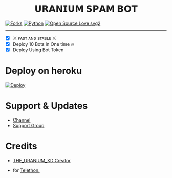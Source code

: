 <h1 align="center">
  <b> 𝗨𝗥𝗔𝗡𝗜𝗨𝗠 𝗦𝗣𝗔𝗠 𝗕𝗢𝗧</b>
</h1>

[![Forks](https://img.shields.io/github/forks/AT-WORLDS-END/HeartHackerSpamBot?style=flat-square&color=orange)](https://github.com/AT-WORLDS-END/HeartHackerSpamBot/fork)
[![Python](https://img.shields.io/badge/Python-v3.9.7-blue)](https://www.python.org/)
[![Open Source Love svg2](https://badges.frapsoft.com/os/v2/open-source.svg?v=103)](https://github.com/AT-WORLDS-END/HeartHackerSpamBot)
   
----
 
- [x] ⚔️ ғᴀsᴛ ᴀɴᴅ sᴛᴀʙʟᴇ ⚔️
- [x] Deploy 10 Bots in One time 🔥
- [x] Deploy Using Bot Token 

# Deploy on heroku

[![Deploy](https://www.herokucdn.com/deploy/button.svg)](https://heroku.com/deploy?template=https://github.com/Uranium77/uraniumXSpamBot)


# Support & Updates
* [Channel](https://t.me/ABOUT_URANIUM_XD)
* [Support Group](https://t.me/URANIUM_FIGHTERS)

# Credits
* [THE_URANIUM_XD Creator](https://t.me/URANIUM_FIGHTERS)


* for [Telethon.](https://github.com/LonamiWebs/Telethon)
